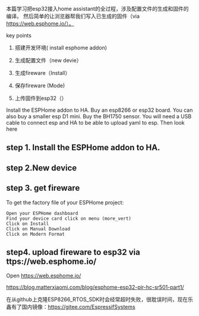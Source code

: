 本篇学习把esp32接入home assistant的全过程，涉及配置文件的生成和固件的编译。
然后简单的让浏览器帮我们写入已生成的固件（via https://web.esphome.io/）。

key points
1. 搭建开发环境( install esphome addon)

2. 生成配置文件（new devie）

3. 生成fireware（Install）

4. 保存fireware (Mode)

5. 上传固件到esp32（）


Install the ESPHome addon to HA.
Buy an esp8266 or esp32 board. You can also buy a smaller esp D1 mini.
Buy the BH1750 sensor.
You will need a USB cable to connect esp and HA to be able to upload yaml to esp.
Then look here

## step 1. Install the ESPHome addon to HA.


## step 2.New device


## step 3. get fireware

To get the factory file of your ESPHome project:
~~~
Open your ESPHome dashboard
Find your device card click on menu (more_vert)
Click on Install
Click on Manual Download
Click on Modern Format
~~~


## step4. upload fireware to esp32 via ttps://web.esphome.io/

Open https://web.esphome.io/

https://blog.matterxiaomi.com/blog/esphome-esp32-pir-hc-sr501-part1/

在从github上克隆ESP8266_RTOS_SDK时会经常超时失败，很耽误时间，现在乐鑫有了国内镜像：https://gitee.com/EspressifSystems